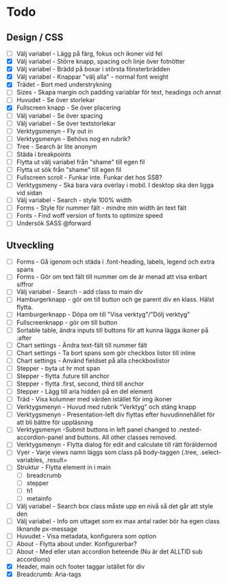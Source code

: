 # Todo

## Design / CSS

- [ ] Välj variabel - Lägg på färg, fokus och ikoner vid fel
- [x] Välj variabel - Större knapp, spacing och linje över fotnötter
- [x] Välj variabel - Brädd på boxar i största fönsterbrädden
- [x] Välj variabel - Knappar "välj alla" - normal font weight
- [x] Trädet - Bort med understrykning
- [ ] Sizes - Skapa margin och padding variablar för text, headings och annat
- [ ] Huvudet - Se över storlekar
- [x] Fullscreen knapp - Se över placering
- [ ] Välj variabel - Se över spacing
- [ ] Välj variabel - Se över textstorlekar
- [ ] Verktygsmenyn - Fly out in
- [ ] Verktygsmenyn - Behövs nog en rubrik?
- [ ] Tree - Search är lite anonym
- [ ] Städa i breakpoints
- [ ] Flytta ut välj variabel från "shame" till egen fil
- [ ] Flytta ut sök från "shame" till egen fil
- [ ] Fullscreen scroll - Funkar inte. Funkar det hos SSB?
- [ ] Verktygsmeny - Ska bara vara overlay i mobil. I desktop ska den ligga vid sidan
- [ ] Välj variabel - Search - style 100% width
- [ ] Forms - Style för nummer fält - mindre min width än text fält
- [ ] Fonts - Find woff version of fonts to optimize speed
- [ ] Undersök SASS @forward

## Utveckling

- [ ] Forms - Gå igenom och städa i .font-heading, labels, legend och extra spans
- [ ] Forms - Gör om text fält till nummer om de är menad att visa enbart siffror
- [ ] Välj variabel - Search - add class to main div
- [ ] Hamburgerknapp - gör om till button och ge parent div en klass. Hälst flytta.
- [ ] Hamburgerknapp - Döpa om till "Visa verktyg"/"Dölj verktyg"
- [ ] Fullscreenknapp - gör om till button
- [ ] Sortable table, ändra inputs till buttons för att kunna lägga ikoner på :after
- [ ] Chart settings - Ändra text-fält till nummer fält
- [ ] Chart settings - Ta bort spans som gör checkbox listor till inline
- [ ] Chart settings - Använd fieldset på alla checkboxlistor
- [ ] Stepper - byta ut hr mot span
- [ ] Stepper - flytta .future till anchor
- [ ] Stepper - flytta .first, second, third till anchor
- [ ] Stepper - Lägg till aria hidden på en del element
- [ ] Träd - Visa kolumner med värden istället för img ikoner
- [ ] Verktygsmenyn - Huvud med rubrik "Verktyg" och stäng knapp
- [ ] Verktygsmenyn - Presentation-left div flyttas efter huvudinnehållet för att bli bättre för uppläsning
- [ ] Verktygsmenyn -Submit buttons in left panel changed to .nested-accordion-panel and buttons. All other classes removed.
- [ ] Verktygsmenyn - Flytta dialog för edit and calculate till rätt föräldernod
- [ ] Vyer - Varje views namn läggs som class på body-taggen (.tree, .select-variables, .result=
- [ ] Struktur - Flytta element in i main
  - [ ] breadcrumb
  - [ ] stepper
  - [ ] h1
  - [ ] metainfo
- [ ] Välj variabel - Search box class måste upp en nivå så det går att style den
- [ ] Välj variabel - Info om uttaget som ex max antal rader bör ha egen class liknande px-message
- [ ] Huvudet - Visa metadata, konfigurera som option
- [ ] About - Flytta about under. Konfigurerbar?
- [ ] About - Med eller utan accordion beteende (Nu är det ALLTID sub accordions)
- [x] Header, main och footer taggar istället för div
- [x] Breadcrumb: Aria-tags